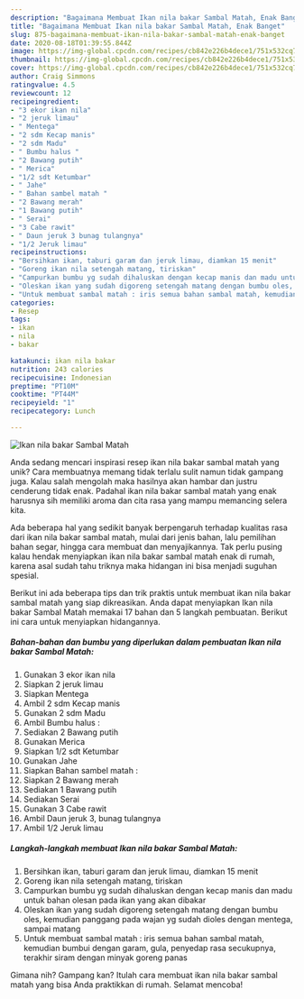```yaml
---
description: "Bagaimana Membuat Ikan nila bakar Sambal Matah, Enak Banget"
title: "Bagaimana Membuat Ikan nila bakar Sambal Matah, Enak Banget"
slug: 875-bagaimana-membuat-ikan-nila-bakar-sambal-matah-enak-banget
date: 2020-08-18T01:39:55.844Z
image: https://img-global.cpcdn.com/recipes/cb842e226b4dece1/751x532cq70/ikan-nila-bakar-sambal-matah-foto-resep-utama.jpg
thumbnail: https://img-global.cpcdn.com/recipes/cb842e226b4dece1/751x532cq70/ikan-nila-bakar-sambal-matah-foto-resep-utama.jpg
cover: https://img-global.cpcdn.com/recipes/cb842e226b4dece1/751x532cq70/ikan-nila-bakar-sambal-matah-foto-resep-utama.jpg
author: Craig Simmons
ratingvalue: 4.5
reviewcount: 12
recipeingredient:
- "3 ekor ikan nila"
- "2 jeruk limau"
- " Mentega"
- "2 sdm Kecap manis"
- "2 sdm Madu"
- " Bumbu halus "
- "2 Bawang putih"
- " Merica"
- "1/2 sdt Ketumbar"
- " Jahe"
- " Bahan sambel matah "
- "2 Bawang merah"
- "1 Bawang putih"
- " Serai"
- "3 Cabe rawit"
- " Daun jeruk 3 bunag tulangnya"
- "1/2 Jeruk limau"
recipeinstructions:
- "Bersihkan ikan, taburi garam dan jeruk limau, diamkan 15 menit"
- "Goreng ikan nila setengah matang, tiriskan"
- "Campurkan bumbu yg sudah dihaluskan dengan kecap manis dan madu untuk bahan olesan pada ikan yang akan dibakar"
- "Oleskan ikan yang sudah digoreng setengah matang dengan bumbu oles, kemudian panggang pada wajan yg sudah dioles dengan mentega, sampai matang"
- "Untuk membuat sambal matah : iris semua bahan sambal matah, kemudian bumbui dengan garam, gula, penyedap rasa secukupnya, terakhir siram dengan minyak goreng panas"
categories:
- Resep
tags:
- ikan
- nila
- bakar

katakunci: ikan nila bakar 
nutrition: 243 calories
recipecuisine: Indonesian
preptime: "PT10M"
cooktime: "PT44M"
recipeyield: "1"
recipecategory: Lunch

---
```



![Ikan nila bakar Sambal Matah](https://img-global.cpcdn.com/recipes/cb842e226b4dece1/751x532cq70/ikan-nila-bakar-sambal-matah-foto-resep-utama.jpg)

Anda sedang mencari inspirasi resep ikan nila bakar sambal matah yang unik? Cara membuatnya memang tidak terlalu sulit namun tidak gampang juga. Kalau salah mengolah maka hasilnya akan hambar dan justru cenderung tidak enak. Padahal ikan nila bakar sambal matah yang enak harusnya sih memiliki aroma dan cita rasa yang mampu memancing selera kita.

Ada beberapa hal yang sedikit banyak berpengaruh terhadap kualitas rasa dari ikan nila bakar sambal matah, mulai dari jenis bahan, lalu pemilihan bahan segar, hingga cara membuat dan menyajikannya. Tak perlu pusing kalau hendak menyiapkan ikan nila bakar sambal matah enak di rumah, karena asal sudah tahu triknya maka hidangan ini bisa menjadi suguhan spesial.




Berikut ini ada beberapa tips dan trik praktis untuk membuat ikan nila bakar sambal matah yang siap dikreasikan. Anda dapat menyiapkan Ikan nila bakar Sambal Matah memakai 17 bahan dan 5 langkah pembuatan. Berikut ini cara untuk menyiapkan hidangannya.

<!--inarticleads1-->

##### Bahan-bahan dan bumbu yang diperlukan dalam pembuatan Ikan nila bakar Sambal Matah:

1. Gunakan 3 ekor ikan nila
1. Siapkan 2 jeruk limau
1. Siapkan  Mentega
1. Ambil 2 sdm Kecap manis
1. Gunakan 2 sdm Madu
1. Ambil  Bumbu halus :
1. Sediakan 2 Bawang putih
1. Gunakan  Merica
1. Siapkan 1/2 sdt Ketumbar
1. Gunakan  Jahe
1. Siapkan  Bahan sambel matah :
1. Siapkan 2 Bawang merah
1. Sediakan 1 Bawang putih
1. Sediakan  Serai
1. Gunakan 3 Cabe rawit
1. Ambil  Daun jeruk 3, bunag tulangnya
1. Ambil 1/2 Jeruk limau




<!--inarticleads2-->

##### Langkah-langkah membuat Ikan nila bakar Sambal Matah:

1. Bersihkan ikan, taburi garam dan jeruk limau, diamkan 15 menit
1. Goreng ikan nila setengah matang, tiriskan
1. Campurkan bumbu yg sudah dihaluskan dengan kecap manis dan madu untuk bahan olesan pada ikan yang akan dibakar
1. Oleskan ikan yang sudah digoreng setengah matang dengan bumbu oles, kemudian panggang pada wajan yg sudah dioles dengan mentega, sampai matang
1. Untuk membuat sambal matah : iris semua bahan sambal matah, kemudian bumbui dengan garam, gula, penyedap rasa secukupnya, terakhir siram dengan minyak goreng panas




Gimana nih? Gampang kan? Itulah cara membuat ikan nila bakar sambal matah yang bisa Anda praktikkan di rumah. Selamat mencoba!
